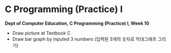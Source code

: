 # C Programming (Practice) I
**Dept of Computer Education, C Programming (Practice) I, Week 10**

 - Draw picture at Textbook C
 - Draw bar graph by inputed 3 numbers (입력된 3개의 숫자로 막대그래프 그리기)

